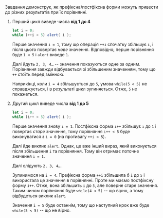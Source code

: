 Завдання демонструє, як префіксна/постфіксна форми можуть привести до різних результатів при їх порівнянні.

1. Перший цикл виведе числа **від 1 до 4**

    ```js run
    let i = 0;
    while (++i < 5) alert( i );
    ```

    Перше значення `i = 1`, тому що операція `++i` спочатку збільшує `i`, і після цього повертає *нове* значення. Відповідно, перше порівняння буде `1 < 5` і `alert` виведе `1`.

    Далі йдуть `2, 3, 4…` -- значення показуються одне за одним. Порівняння завжди відбувається зі збільшеним значенням, тому що `++` стоїть перед змінною.

    Наприкінці, коли `i = 4` збільшується до `5`, умова `while(5 < 5)` не справджується, і в результаті цикл зупиняється. Отже, `5` не покажеться.
2. Другий цикл виведе числа **від 1 до 5**

    ```js run
    let i = 0;
    while (i++ < 5) alert( i );
    ```

    Перше значення знову `i = 1`. Постфіксна форма `i++` збільшує `i` до `1` і повертає *старе* значення, тому порівняння `i++ < 5` буде виконуватися з `i = 0` (на противагу `++i < 5`).

    Далі йде виклик `alert`. Однак, це вже інший вираз, який виконується після збільшення `i` та порівняння. Тому він отримає поточне значення `i = 1`.

    Далі слідують `2, 3, 4…`.

    Зупинимося на `i = 4`. Префіксна форма `++i` збільшила б `i` до `5` і використала це значення в порівнянні. Проте ми маємо постфіксну форму `i++`. Отже, вона збільшить `i` до `5`, але поверне старе значення. Таким чином порівняння буде `while(4 < 5)` -- що вірно, а тому відбудеться виклик `alert`.

    Значення `i = 5` буде останнім, тому що наступний крок вже буде `while(5 < 5)` -- що не вірно.
